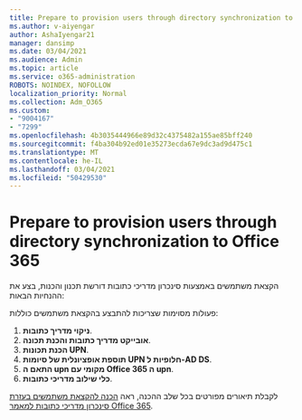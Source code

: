 ```yaml
---
title: Prepare to provision users through directory synchronization to Office 365
ms.author: v-aiyengar
author: AshaIyengar21
manager: dansimp
ms.date: 03/04/2021
ms.audience: Admin
ms.topic: article
ms.service: o365-administration
ROBOTS: NOINDEX, NOFOLLOW
localization_priority: Normal
ms.collection: Adm_O365
ms.custom:
- "9004167"
- "7299"
ms.openlocfilehash: 4b3035444966e89d32c4375482a155ae85bff240
ms.sourcegitcommit: f4ba304b92ed01e35273ecda67e9dc3ad9d475c1
ms.translationtype: MT
ms.contentlocale: he-IL
ms.lasthandoff: 03/04/2021
ms.locfileid: "50429530"
---
```

# <a name="prepare-to-provision-users-through-directory-synchronization-to-office-365"></a>Prepare to provision users through directory synchronization to Office 365

הקצאת משתמשים באמצעות סינכרון מדריכי כתובות דורשת תכנון והכנות, בצע את ההנחיות הבאות:

פעולות מסוימות שצריכות להתבצע בהקצאת משתמשים כוללות:
1. **ניקוי מדריך כתובות**.
1. **אובייקט מדריך כתובות והכנת תכונה**.
1. **הכנת תכונות UPN**.
1. **תוספת אופציונלית של סיומות UPN חלופיות ל-AD DS**.
1. **התאם ה upn מקומי עם Office 365 ה upn**.
1. **כלי שילוב מדריכי כתובות**.

לקבלת תיאורים מפורטים בכל שלב ההכנה, ראה [הכנה להקצאת משתמשים בעזרת סינכרון מדריכי כתובות למאמר Office 365](https://aka.ms/office365assistantprovisionuserstooffice365).